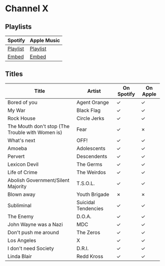 # Channel X

## Playlists

Spotify                                                                                                     | Apple Music
----------------------------------------------------------------------------------------------------------- | ------------------------------------------------------------------------------------------------------
[Playlist](https://open.spotify.com/user/marauderxtreme/playlist/6G27UIfTZjfN9sNpln03op)                    | [Playlist](https://itunes.apple.com/de/playlist/gta-v-channel-x/idpl.82958bdc763d4a7898a74b5cfc14afbe)
[Embed](https://embed.spotify.com/?uri=spotify%3Auser%3Amarauderxtreme%3Aplaylist%3A6G27UIfTZjfN9sNpln03op) | [Embed](https://tools.applemusic.com/embed/v1/playlist/pl.82958bdc763d4a7898a74b5cfc14afbe)

## Titles

Title                                            | Artist              | On Spotify | On Apple
------------------------------------------------ | ------------------- | ---------- | --------
Bored of you                                     | Agent Orange        | ✓          | ✓
My War                                           | Black Flag          | ✓          | ✓
Rock House                                       | Circle Jerks        | ✓          | ✓
The Mouth don't stop (The Trouble with Women is) | Fear                | ✓          | ✗
What's next                                      | OFF!                | ✓          | ✓
Amoeba                                           | Adolescents         | ✓          | ✓
Pervert                                          | Descendents         | ✓          | ✓
Lexicon Devil                                    | The Germs           | ✓          | ✓
Life of Crime                                    | The Weirdos         | ✓          | ✓
Abolish Government/Silent Majority               | T.S.O.L.            | ✓          | ✓
Blown away                                       | Youth Brigade       | ✗          | ✗
Subliminal                                       | Suicidal Tendencies | ✓          | ✓
The Enemy                                        | D.O.A.              | ✓          | ✓
John Wayne was a Nazi                            | MDC                 | ✓          | ✓
Don't push me around                             | The Zeros           | ✓          | ✓
Los Angeles                                      | X                   | ✓          | ✓
I don't need Society                             | D.R.I.              | ✓          | ✓
Linda Blair                                      | Redd Kross          | ✓          | ✓
